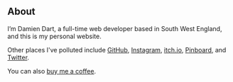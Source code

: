 <!---
  # Copyright (C) 2022 Damien Dart, <damiendart@pobox.com>.
  # This file is distributed under the MIT licence. For more
  # information, please refer to the accompanying "LICENCE" file.

  description: 'Visit the personal website of Damien Dart, a full-time web developer based in South West England.'
  metaTitle: "Damien Dart's Personal Website"
  sitemapTitle: 'Homepage'
  title: 'Hello!'
  twigTemplate: '.templates/homepage.html.twig'
--->

<h2 id="about">About</h2>

I’m Damien Dart, a full-time web developer based in South West England,
and this is my personal website.

Other places I've polluted include [GitHub][], [Instagram][],
[itch.io][], [Pinboard][], and [Twitter][].

You can also [buy me a coffee][].

  [Instagram]: <https://www.instagram.com/damiendart/>
  [itch.io]: <https://damiendart.itch.io/>
  [GitHub]: <https://github.com/damiendart>
  [Pinboard]: <https://pinboard.in/u:damiendart>
  [Twitter]: <https://twitter.com/damiendart>
  [buy me a coffee]: <https://www.buymeacoffee.com/damiendart>
